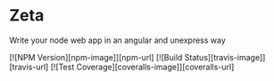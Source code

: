 Zeta
========
Write your node web app in an angular and unexpress way

[![NPM Version][npm-image]][npm-url]
[![Build Status][travis-image]][travis-url]
[![Test Coverage][coveralls-image]][coveralls-url]

